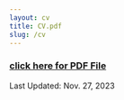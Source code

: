 ```yaml
---
layout: cv
title: CV.pdf
slug: /cv
---
```

<h3><a href="https://drive.google.com/file/d/1Bnf8yxs4-XaHt8ZRG44vGKZVbN89CH-n/view?usp=drive_link">click here for PDF File</a></h3>
<p>Last Updated: Nov. 27, 2023</p>